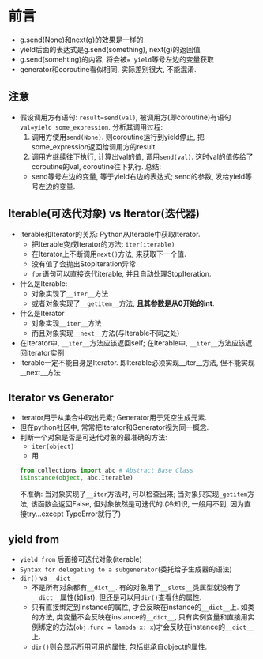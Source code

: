 # 前言

- g.send(None)和next(g)的效果是一样的
- yield后面的表达式是g.send(something), next(g)的返回值
- g.send(somehting)的内容, 将会被```= yield```等号左边的变量获取
- generator和coroutine看似相同, 实际差别很大, 不能混淆.

## 注意
- 假设调用方有语句: ```result=send(val)```, 被调用方(即coroutine)有语句```val=yield some_expression```. 分析其调用过程:
    1. 调用方使用```send(None)```. 则coroutine运行到yield停止, 把some_expression返回给调用方的result.
    2. 调用方继续往下执行, 计算出val的值, 调用```send(val)```. 这时val的值传给了coroutine的val, coroutine往下执行.
总结:
    - send等号左边的变量, 等于yield右边的表达式; send的参数, 发给yield等号左边的变量.

## Iterable(可迭代对象) vs Iterator(迭代器)
- Iterable和Iterator的关系: Python从Iterable中获取Iterator.
    - 把Iterable变成Iterator的方法: ```iter(iterable)```
    - 在Iterator上不断调用```next()```方法, 来获取下一个值.
    - 没有值了会抛出StopIteration异常
    - ```for```语句可以直接迭代iterable, 并且自动处理StopIteration.
- 什么是Iterable:
    - 对象实现了```__iter__```方法
    - 或者对象实现了```__getitem__```方法, **且其参数是从0开始的int**.
- 什么是Iterator
    - 对象实现```__iter__```方法
    - 而且对象实现```__next__```方法(与Iterable不同之处)
- 在Iterator中, ```__iter__```方法应该返回self; 在Iterable中, ```__iter__```方法应该返回iterator实例
- Iterable一定不能自身是Iterator. 即Iterable必须实现__iter__方法, 但不能实现__next__方法

## Iterator vs Generator
- Iterator用于从集合中取出元素; Generator用于凭空生成元素.
- 但在python社区中, 常常把Iterator和Generator视为同一概念.
- 判断一个对象是否是可迭代对象的最准确的方法:
    - ```iter(object)```
    - 用
    ```python
    from collections import abc # Abstract Base Class
    isinstance(object, abc.Iterable)
    ```
    不准确: 当对象实现了```__iter```方法时, 可以检查出来; 当对象只实现```_getitem```方法, 该函数会返回False, 但对象依然是可迭代的.(冷知识, 一般用不到, 因为直接try...except TypeError就行了)

## yield from
- ```yield from``` 后面接可迭代对象(iterable)
- ```Syntax for delegating to a subgenerator```(委托给子生成器的语法)
- ```dir()``` vs ```__dict__```
    - 不是所有对象都有```__dict__```. 有的对象用了```__slots__```类属型就没有了```__dict__```属性(如list), 但还是可以用```dir()```查看他的属性.
    - 只有直接绑定到instance的属性, 才会反映在instance的```__dict__```上. 如类的方法, 类变量不会反映在instance的```__dict__```, 只有实例变量和直接用实例绑定的方法(```obj.func = lambda x: x```)才会反映在instance的```__dict__```上.
    - ```dir()```则会显示所用可用的属性, 包括继承自object的属性.

